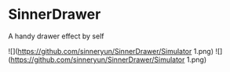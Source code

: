 # SinnerDrawer
A handy drawer effect by self

![](https://github.com/sinneryun/SinnerDrawer/Simulator 1.png)
![](https://github.com/sinneryun/SinnerDrawer/Simulator 1.png)
